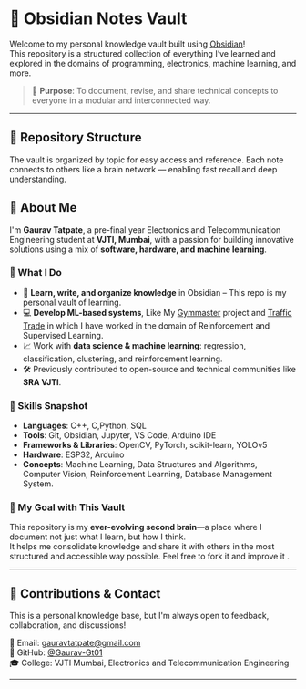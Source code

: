 # 🧠 Obsidian Notes Vault

Welcome to my personal knowledge vault built using [Obsidian](https://obsidian.md/)!  
This repository is a structured collection of everything I’ve learned and explored in the domains of programming, electronics, machine learning, and more.

> 📌 **Purpose**: To document, revise, and share technical concepts to everyone in a modular and interconnected way.

---

## 📂 Repository Structure

The vault is organized by topic for easy access and reference. Each note connects to others like a brain network — enabling fast recall and deep understanding.

## 👤 About Me

I'm **Gaurav Tatpate**, a pre-final year Electronics and Telecommunication Engineering student at **VJTI, Mumbai**, with a passion for building innovative solutions using a mix of **software, hardware, and machine learning**.

### 🚀 What I Do

- 🧠 **Learn, write, and organize knowledge** in Obsidian – This repo is my personal vault of learning.
- 💻 **Develop ML-based systems**, Like My [Gymmaster](https://github.com/De-funkd/gym_master-Sra-) project and [Traffic Trade](https://github.com/kushalb005/Traffic_Trade) in which I have worked in the domain of Reinforcement and Supervised Learning.
- 📈 Work with **data science & machine learning**: regression, classification, clustering, and reinforcement learning.
- 🛠️ Previously contributed to open-source and technical communities like **SRA VJTI**.

### 🧩 Skills Snapshot

- **Languages**:  C++, C,Python, SQL  
- **Tools**: Git, Obsidian, Jupyter, VS Code, Arduino IDE  
- **Frameworks & Libraries**: OpenCV, PyTorch, scikit-learn, YOLOv5  
- **Hardware**: ESP32, Arduino 
- **Concepts**: Machine Learning, Data Structures and Algorithms, Computer Vision, Reinforcement Learning, Database Management System. 

### 🎯 My Goal with This Vault

This repository is my **ever-evolving second brain**—a place where I document not just what I learn, but how I think.  
It helps me consolidate knowledge and share it with others in the most structured and accessible way possible.
Feel free to fork it and improve it .


---

## 🤝 Contributions & Contact

This is a personal knowledge base, but I'm always open to feedback, collaboration, and discussions!

📧 Email: gauravtatpate@gmail.com  
🔗 GitHub: [@Gaurav-Gt01](https://github.com/Gaurav-Gt01)  
🎓 College: VJTI Mumbai, Electronics and Telecommunication Engineering

---
